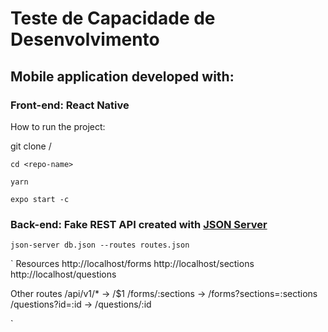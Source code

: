 # Teste de Capacidade de Desenvolvimento

## Mobile application developed with:

### Front-end: React Native

How to run the project:

git clone <repo-path>/<repo-name>

`cd <repo-name>`

`yarn`

`expo start -c`

### Back-end: Fake REST API created with [JSON Server](https://github.com/typicode/json-server)

`json-server db.json --routes routes.json`

`
Resources
  http://localhost/forms
  http://localhost/sections
  http://localhost/questions

  Other routes
  /api/v1/* -> /$1
  /forms/:sections -> /forms?sections=:sections
  /questions\?id=:id -> /questions/:id

`
